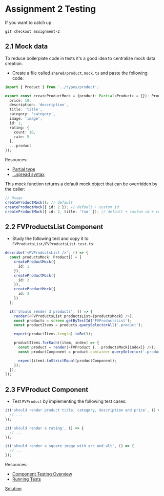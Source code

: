 # Assignment 2 Testing

If you want to catch up:

```
git checkout assignment-2
```

## 2.1 Mock data

To reduce boilerplate code in tests it's a good idea to centralize mock data creation.

- Create a file called `shared/product.mock.ts` and paste the following code:

```typescript
import { Product } from '../types/product';

export const createProductMock = (product: Partial<Product> = {}): Product => ({
  price: 10,
  description: 'description',
  title: 'title',
  category: 'category',
  image: 'image',
  id: 1,
  rating: {
    count: 10,
    rate: 5
  },
  ...product
});
```

Resources:

- [Partial type](https://www.typescriptlang.org/docs/handbook/utility-types.html)
- [...spread syntax](https://developer.mozilla.org/en-US/docs/Web/JavaScript/Reference/Operators/Spread_syntax)

This mock function returns a default mock object that can be overridden by the caller:

```typescript
// Usage
createProductMock(); // default
createProductMock({ id: 2 }); // default + custom id
createProductMock({ id: 2, title: 'foo' }); // default + custom id + custom title
```

## 2.2 FVProductsList Component

- Study the following test and copy it to `FVProductsList/FVProductsList.test.ts`:

```typescript
describe('<FVProductsList />', () => {
  const productsMock: Product[] = [
    createProductMock({
      id: 1
    }),
    createProductMock({
      id: 2
    }),
    createProductMock({
      id: 3
    })
  ];

  it('should render 3 products', () => {
    render(<FVProductsList productsList={productsMock} />);
    const products = screen.getByTestId('FVProductsList');
    const productItems = products.querySelectorAll('.product');

    expect(productItems.length).toBe(3);

    productItems.forEach((item, index) => {
      const product = render(<FVProduct {...productsMock[index]} />);
      const productComponent = product.container.querySelector('.product');

      expect(item).toStrictEqual(productComponent);
    });
  });
});
```

## 2.3 FVProduct Component

- Test `FVProduct` by implementing the following test cases:

```typescript
it('should render product title, category, description and price', () => {
  // ...
});

it('should render a rating', () => {
  // ...
});

it('should render a square image with src and alt', () => {
  // ...
});
```

Resources:

- [Component Testing Overview](https://reactjs.org/docs/testing.html)
- [Running Tests](https://create-react-app.dev/docs/running-tests/)

[Solution](https://github.com/FrontValue/react-training/compare/assignment-2...assignment-3)
